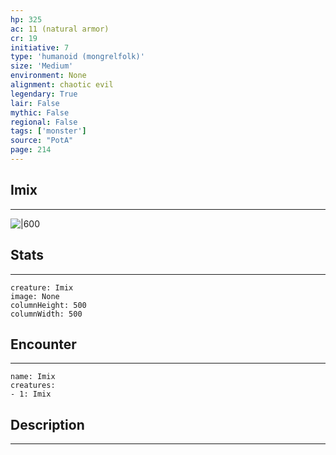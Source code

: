 ```yaml
---
hp: 325
ac: 11 (natural armor)
cr: 19
initiative: 7
type: 'humanoid (mongrelfolk)'    
size: 'Medium'
environment: None
alignment: chaotic evil
legendary: True
lair: False
mythic: False
regional: False
tags: ['monster']
source: "PotA"
page: 214
---
```


## Imix
---

![|600](D:/Program%20Files/5e.tools/img/bestiary/PotA/Imix.jpg)

## Stats
---

```statblock
creature: Imix
image: None
columnHeight: 500
columnWidth: 500
```

## Encounter
---

```encounter-table
name: Imix
creatures:
- 1: Imix
```

## Description
---




